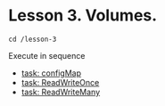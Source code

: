 # Lesson 3. Volumes.

```
cd /lesson-3
```


Execute in sequence


- [task: configMap](1/)
- [task: ReadWriteOnce](2/)
- [task: ReadWriteMany](3/)